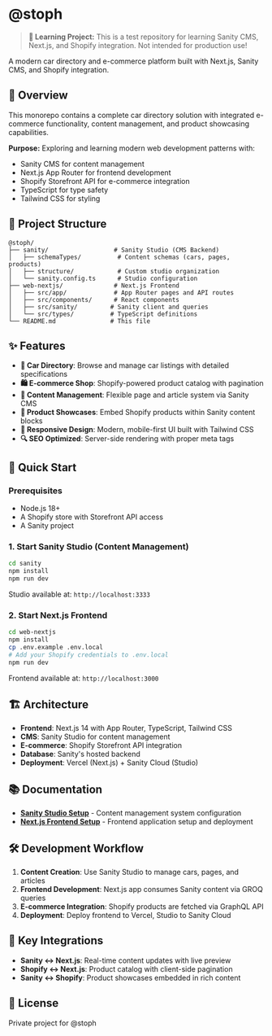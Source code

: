 # @stoph

> **🚨 Learning Project:** This is a test repository for learning Sanity CMS, Next.js, and Shopify integration. Not intended for production use!

A modern car directory and e-commerce platform built with Next.js, Sanity CMS, and Shopify integration.

## 🚗 Overview

This monorepo contains a complete car directory solution with integrated e-commerce functionality, content management, and product showcasing capabilities.

**Purpose:** Exploring and learning modern web development patterns with:
- Sanity CMS for content management
- Next.js App Router for frontend development  
- Shopify Storefront API for e-commerce integration
- TypeScript for type safety
- Tailwind CSS for styling

## 📁 Project Structure

```
@stoph/
├── sanity/                  # Sanity Studio (CMS Backend)
│   ├── schemaTypes/          # Content schemas (cars, pages, products)
│   ├── structure/            # Custom studio organization
│   └── sanity.config.ts      # Studio configuration
├── web-nextjs/              # Next.js Frontend
│   ├── src/app/             # App Router pages and API routes
│   ├── src/components/      # React components
│   ├── src/sanity/         # Sanity client and queries
│   └── src/types/          # TypeScript definitions
└── README.md               # This file
```

## ✨ Features

- **🚗 Car Directory**: Browse and manage car listings with detailed specifications
- **🛍️ E-commerce Shop**: Shopify-powered product catalog with pagination
- **📝 Content Management**: Flexible page and article system via Sanity CMS
- **🎯 Product Showcases**: Embed Shopify products within Sanity content blocks
- **📱 Responsive Design**: Modern, mobile-first UI built with Tailwind CSS
- **🔍 SEO Optimized**: Server-side rendering with proper meta tags

## 🚀 Quick Start

### Prerequisites

- Node.js 18+
- A Shopify store with Storefront API access
- A Sanity project

### 1. Start Sanity Studio (Content Management)

```bash
cd sanity
npm install
npm run dev
```

Studio available at: `http://localhost:3333`

### 2. Start Next.js Frontend

```bash
cd web-nextjs
npm install
cp .env.example .env.local
# Add your Shopify credentials to .env.local
npm run dev
```

Frontend available at: `http://localhost:3000`

## 🏗️ Architecture

- **Frontend**: Next.js 14 with App Router, TypeScript, Tailwind CSS
- **CMS**: Sanity Studio for content management
- **E-commerce**: Shopify Storefront API integration
- **Database**: Sanity's hosted backend
- **Deployment**: Vercel (Next.js) + Sanity Cloud (Studio)

## 📚 Documentation

- [**Sanity Studio Setup**](./sanity/README.md) - Content management system configuration
- [**Next.js Frontend Setup**](./web-nextjs/README.md) - Frontend application setup and deployment

## 🛠️ Development Workflow

1. **Content Creation**: Use Sanity Studio to manage cars, pages, and articles
2. **Frontend Development**: Next.js app consumes Sanity content via GROQ queries
3. **E-commerce Integration**: Shopify products are fetched via GraphQL API
4. **Deployment**: Deploy frontend to Vercel, Studio to Sanity Cloud

## 🌟 Key Integrations

- **Sanity ↔ Next.js**: Real-time content updates with live preview
- **Shopify ↔ Next.js**: Product catalog with client-side pagination
- **Sanity ↔ Shopify**: Product showcases embedded in rich content

## 📄 License

Private project for @stoph 